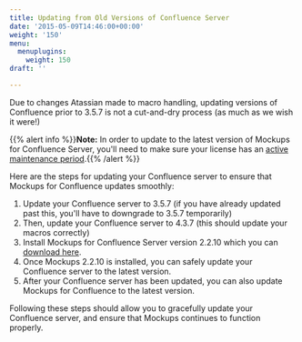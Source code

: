 ```yaml
---
title: Updating from Old Versions of Confluence Server
date: '2015-05-09T14:46:00+00:00'
weight: '150'
menu:
  menuplugins:
    weight: 150
draft: ''

---
```


Due to changes Atassian made to macro handling, updating versions of Confluence prior to 3.5.7 is not a cut-and-dry process (as much as we wish it were!)

{{% alert info %}}**Note:** In order to update to the latest version of Mockups for Confluence Server, you'll need to make sure your license has an [active maintenance period](/sales/maintenance/).{{% /alert %}}

Here are the steps for updating your Confluence server to ensure that Mockups for Confluence updates smoothly:

1. Update your Confluence server to 3.5.7 (if you have already updated past this, you'll have to downgrade to 3.5.7 temporarily)
2. Then, update your Confluence server to 4.3.7 (this should update your macros correctly)
3. Install Mockups for Confluence Server version 2.2.10 which you can [download here](https://marketplace.atlassian.com/plugins/com.balsamiq.confluence.plugins.mockups/versions).
4. Once Mockups 2.2.10 is installed, you can safely update your Confluence server to the latest version.
5. After your Confluence server has been updated, you can also update Mockups for Confluence to the latest version.

Following these steps should allow you to gracefully update your Confluence server, and ensure that Mockups continues to function properly.

